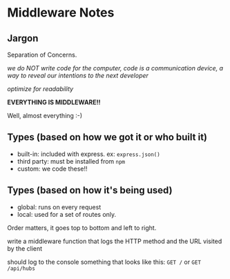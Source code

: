 # Middleware Notes

## Jargon

Separation of Concerns.

_we do NOT write code for the computer, code is a communication device, a way to reveal our intentions to the next developer_

_optimize for readability_

**EVERYTHING IS MIDDLEWARE!!**

Well, almost everything :-)

## Types (based on how we got it or who built it)

- built-in: included with express. ex: `express.json()`
- third party: must be installed from `npm`
- custom: we code these!!

## Types (based on how it's being used)

- global: runs on every request
- local: used for a set of routes only.

Order matters, it goes top to bottom and left to right.

write a middleware function that logs the HTTP method and the URL visited by the client

should log to the console something that looks like this: `GET /` or `GET /api/hubs`
